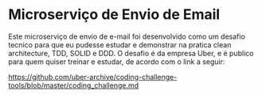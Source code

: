# Microserviço de Envio de Email 

Este microserviço de envio de e-mail foi desenvolvido como um desafio tecnico 
para que eu pudesse estudar e demonstrar na pratica clean architecture, TDD, SOLID e DDD.
O desafio é da empresa Uber, e é publico para quem quiser treinar e estudar, de acordo com o link a seguir:

https://github.com/uber-archive/coding-challenge-tools/blob/master/coding_challenge.md
